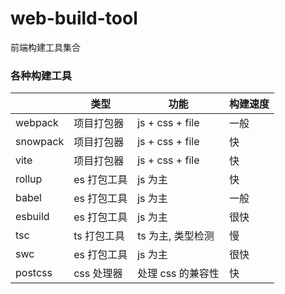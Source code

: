 # web-build-tool

前端构建工具集合

### 各种构建工具

|          | 类型        | 功能              | 构建速度 |
| -------- | ----------- | ----------------- | -------- |
| webpack  | 项目打包器  | js + css + file   | 一般     |
| snowpack | 项目打包器  | js + css + file   | 快       |
| vite     | 项目打包器  | js + css + file   | 快       |
| rollup   | es 打包工具 | js 为主           | 快       |
| babel    | es 打包工具 | js 为主           | 一般     |
| esbuild  | es 打包工具 | js 为主           | 很快     |
| tsc      | ts 打包工具 | ts 为主, 类型检测 | 慢       |
| swc      | es 打包工具 | js 为主           | 很快     |
| postcss  | css 处理器  | 处理 css 的兼容性 | 快       |
